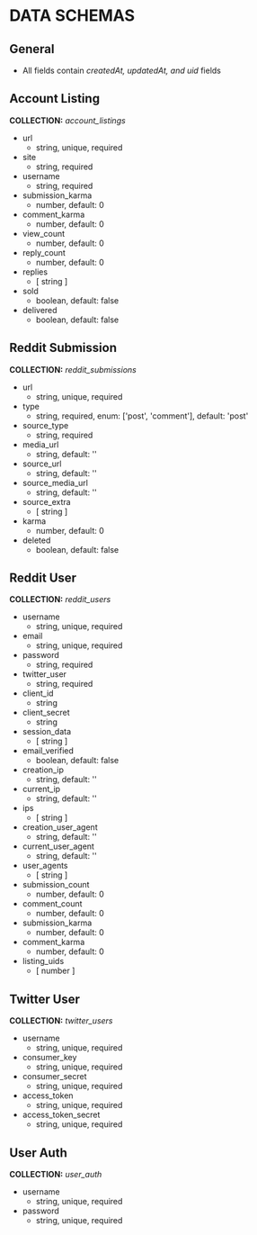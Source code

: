# DATA SCHEMAS
## General
* All fields contain *createdAt, updatedAt, and uid* fields
## Account Listing
**COLLECTION:** *account_listings*
* url
  * string, unique, required
* site
  * string, required
* username
  * string, required
* submission_karma
  * number, default: 0
* comment_karma
  * number, default: 0
* view_count
  * number, default: 0
* reply_count
  * number, default: 0
* replies
  * [ string ]
* sold
  * boolean, default: false
* delivered
  * boolean, default: false
## Reddit Submission
**COLLECTION:** *reddit_submissions*
* url
  * string, unique, required
* type
  * string, required, enum: ['post', 'comment'], default: 'post'
* source_type
  * string, required
* media_url
  * string, default: ''
* source_url
  * string, default: ''
* source_media_url
  * string, default: ''
* source_extra
  * [ string ]
* karma
  * number, default: 0
* deleted
  * boolean, default: false
## Reddit User
**COLLECTION:** *reddit_users*
* username
  * string, unique, required
* email
  * string, unique, required
* password
  * string, required
* twitter_user
  * string, required
* client_id
  * string
* client_secret
  * string
* session_data
  * [ string ]
* email_verified
  * boolean, default: false
* creation_ip
  * string, default: ''
* current_ip
  * string, default: ''
* ips
  * [ string ]
* creation_user_agent
  * string, default: ''
* current_user_agent
  * string, default: ''
* user_agents
  * [ string ] 
* submission_count
  * number, default: 0
* comment_count
  * number, default: 0
* submission_karma
  * number, default: 0
* comment_karma
  * number, default: 0
* listing_uids
  * [ number ]
## Twitter User
**COLLECTION:** *twitter_users*
* username
  * string, unique, required
* consumer_key
  * string, unique, required
* consumer_secret
  * string, unique, required
* access_token
  * string, unique, required
* access_token_secret
  * string, unique, required
## User Auth
**COLLECTION:** *user_auth*
* username
  * string, unique, required
* password
  * string, unique, required
